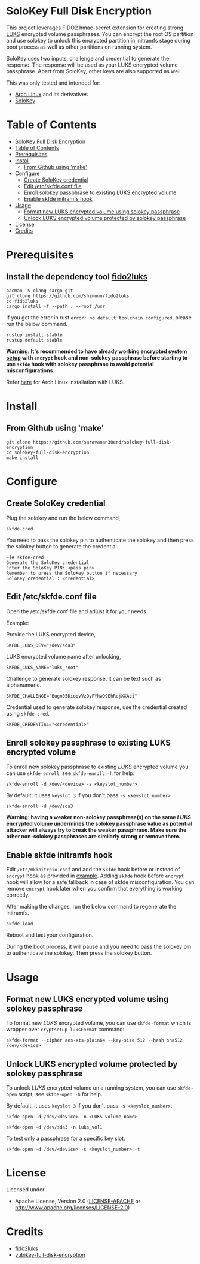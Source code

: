 # SoloKey Full Disk Encryption

This project leverages FIDO2 hmac-secret extension for creating strong [LUKS](https://gitlab.com/cryptsetup/cryptsetup) encrypted volume passphrases.  You can encrypt the root OS partition and use solokey to unlock this encrypted partition in initramfs stage during boot process as well as other partitions on running system.

SoloKey uses two inputs, challenge and credential to generate the response. The response will be used as your LUKS encrypted volume passphrase.
Apart from SoloKey, other keys are also supported as well.

This was only tested and intended for:

* [Arch Linux](https://www.archlinux.org/) and its derivatives
* [SoloKey](https://solokeys.com/)

Table of Contents
=================

   * [SoloKey Full Disk Encryption](#solokey-full-disk-encryption)
   * [Table of Contents](#table-of-contents)
   * [Prerequisites](#prerequisites)
   * [Install](#install)
      * [From Github using 'make'](#from-github-using-make)
   * [Configure](#configure)
      * [Create SoloKey credential](#create-solokey-credential)
      * [Edit /etc/skfde.conf file](#edit-etcskfdeconf-file)
      * [Enroll solokey passphrase to existing LUKS encrypted volume](#enroll-solokey-passphrase-to-existing-luks-encrypted-volume)
      * [Enable skfde initramfs hook](#enable-skfde-initramfs-hook)
   * [Usage](#usage)
      * [Format new LUKS encrypted volume using solokey passphrase](#format-new-luks-encrypted-volume-using-solokey-passphrase)
      * [Unlock LUKS encrypted volume protected by solokey passphrase](#unlock-luks-encrypted-volume-protected-by-solokey-passphrase)
   * [License](#license)
   * [Credits](#credits)

# Prerequisites

## Install the dependency tool [fido2luks](https://github.com/shimunn/fido2luks)

```
pacman -S clang cargo git
git clone https://github.com/shimunn/fido2luks
cd fido2luks
cargo install -f --path . --root /usr
```

If you get the error in rust `error: no default toolchain configured`, please run the below command.

```
rustup install stable
rustup default stable
```

**Warning: It's recommended to have already working [encrypted system setup](https://wiki.archlinux.org/index.php/Dm-crypt/Encrypting_an_entire_system) with `encrypt` hook and non-solokey passphrase before starting to use `skfde` hook with solokey passphrase to avoid potential misconfigurations.**

Refer [here](https://github.com/saravanan30erd/Arch-Linux-Installation-with-LUKS/blob/master/Luks-encryption-root-partition.md) for Arch Linux installation with LUKS.

# Install

## From Github using 'make'

```
git clone https://github.com/saravanan30erd/solokey-full-disk-encryption
cd solokey-full-disk-encryption
make install
```

# Configure

## Create SoloKey credential

Plug the solokey and run the below command,

```
skfde-cred
```

You need to pass the solokey pin to authenticate the solokey and then press the solokey button to generate the credential.

```
~]# skfde-cred
Generate the SoloKey credential
Enter the SoloKey PIN: <pass pin>
Remember to press the SoloKey button if necessary
SoloKey credential : <credential>
```

## Edit /etc/skfde.conf file

Open the /etc/skfde.conf file and adjust it for your needs.

Example:

Provide the LUKS encrypted device,
```
SKFDE_LUKS_DEV="/dev/sda3"
```

LUKS encrypted volume name after unlocking,
```
SKFDE_LUKS_NAME="luks_root"
```

Challenge to generate solokey response, it can be text such as alphanumeric.
```
SKFDE_CHALLENGE="Bugn05DioqvVzQyFYhwD9EhRejXXAci"
```

Credential used to generate solokey response, use the credential created using `skfde-cred`.
```
SKFDE_CREDENTIAL="<credential>"
```

## Enroll solokey passphrase to existing LUKS encrypted volume

To enroll new solokey passphrase to existing *LUKS* encrypted volume you can use `skfde-enroll`,
see `skfde-enroll -h` for help:

```
skfde-enroll -d /dev/<device> -s <keyslot_number>
```

By default, it uses `keyslot 3` if you don't pass `-s <keyslot_number>`.

```
skfde-enroll -d /dev/sda3
```

**Warning: having a weaker non-solokey passphrase(s) on the same *LUKS* encrypted volume undermines the solokey passphrase value as potential attacker will always try to break the weaker passphrase. Make sure the other non-solokey passphrases are similarly strong or remove them.**

## Enable skfde initramfs hook

Edit `/etc/mkinitcpio.conf` and add the `skfde` hook before or instead of `encrypt` hook as provided in [example](https://wiki.archlinux.org/index.php/Dm-crypt/System_configuration#Examples). Adding `skfde` hook before `encrypt` hook will allow for a safe fallback in case of skfde misconfiguration. You can remove `encrypt` hook later when you confirm that everything is working correctly.

After making the changes, run the below command to regenerate the initramfs.

```
skfde-load
```

Reboot and test your configuration.

During the boot process, it will pause and you need to pass the solokey pin to authenticate the solokey.
Then press the solokey button.

# Usage

## Format new LUKS encrypted volume using solokey passphrase

To format new *LUKS* encrypted volume, you can use `skfde-format` which is wrapper over `cryptsetup luksFormat` command:

```
skfde-format --cipher aes-xts-plain64 --key-size 512 --hash sha512 /dev/<device>
```

## Unlock LUKS encrypted volume protected by solokey passphrase

To unlock *LUKS* encrypted volume on a running system, you can use `skfde-open` script,
see `skfde-open -h` for help.

By default, it uses `keyslot 3` if you don't pass `-s <keyslot_number>`.
```
skfde-open -d /dev/<device> -n <LUKS volume name>
```

```
skfde-open -d /dev/sda3 -n luks_vol1
```

To test only a passphrase for a specific key slot:

```
skfde-open -d /dev/<device> -s <keyslot_number> -t
```

# License

Licensed under

- Apache License, Version 2.0 ([LICENSE-APACHE](LICENSE-APACHE) or
  http://www.apache.org/licenses/LICENSE-2.0)

# Credits

- [fido2luks](https://github.com/shimunn/fido2luks)
- [yubikey-full-disk-encryption](https://github.com/agherzan/yubikey-full-disk-encryption)
